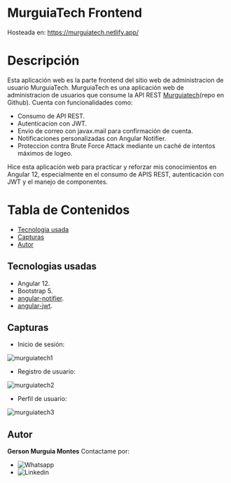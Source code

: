 # MurguiaTech Frontend
  Hosteada en: https://murguiatech.netlify.app/

# Descripción
  Esta aplicación web es la parte frontend del sitio web de administracion de usuario MurguiaTech.
  MurguiaTech es una aplicación web de administracion de usuarios que consume la API REST [Murguiatech](https://github.com/Gerson-Murguia/Murguia-Tech-Backend)(repo en Github).
  Cuenta con funcionalidades como:
  - Consumo de API REST.
  - Autenticacion con JWT.
  - Envio de correo con javax.mail para confirmación de cuenta.
  - Notificaciones personalizadas con Angular Notifier.
  - Proteccion contra Brute Force Attack mediante un caché de intentos máximos de logeo.
   
  Hice esta aplicación web para practicar y reforzar mis conocimientos en Angular 12, especialmente en el consumo de APIS REST, autenticación con JWT y el manejo de componentes.
  
# Tabla de Contenidos
  - [Tecnologia usada](https://github.com/Gerson-Murguia/Murguia-Tech-Frontend/edit/master/README.md#tecnologias-usadas)
  - [Capturas](https://github.com/Gerson-Murguia/Murguia-Tech-Frontend/edit/master/README.md#capturas)
  - [Autor](https://github.com/Gerson-Murguia/Murguia-Tech-Frontend/edit/master/README.md#autor)

## Tecnologias usadas
  - Angular 12.
  - Bootstrap 5.
  - [angular-notifier](https://www.npmjs.com/package/angular-notifier).
  - [angular-jwt](https://www.npmjs.com/package/@auth0/angular-jwt).
  
## Capturas
  - Inicio de sesión:
  
![murguiatech1](https://user-images.githubusercontent.com/76268781/156947973-ef7dd72f-1f26-4362-9bb6-5e6899cc45d7.png)

  - Registro de usuario:
  
![murguiatech2](https://user-images.githubusercontent.com/76268781/156948008-66925c1f-d806-4a50-9f82-dfa872594344.png)

  - Perfil de usuario:
  
  ![murguiatech3](https://user-images.githubusercontent.com/76268781/156948036-565336d6-fbd0-491d-8771-baf02317577a.png)

## Autor
**Gerson Murguia Montes**
Contactame por:
- ![Whatsapp](https://wa.me/51960904798)
- ![Linkedin](https://www.linkedin.com/in/gersonmurguia/)
